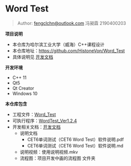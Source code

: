 # Word Test

> Author: fengclchn@outlook.com 冯昶霖 2190400203

**项目说明**

* 本仓库为哈尔滨工业大学（威海）C++课程设计
* 本仓库地址：https://github.com/HistoneVon/Word_Test
* 具体说明见 [开发文档](./开发文档)

**开发环境**

* C++ 11
* Qt5
* Qt Creator
* Windows 10

**本仓库包含**

* 工程文件：[Word_Test](./Word_Test)
* 可执行程序：[WordTest_Ver1.2.4](./release)
* 开发相关文档：[开发文档](./开发文档)
  * 说明文档
    * CET6单词测试（CET6 Word Test）软件说明.pdf
    * CET6单词测试（CET6 Word Test）软件说明.md
  * 说明视频：使用说明视频.mkv
  * 流程图：项目开发中画的流程图 文件夹